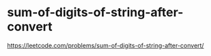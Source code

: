 # sum-of-digits-of-string-after-convert

https://leetcode.com/problems/sum-of-digits-of-string-after-convert/
